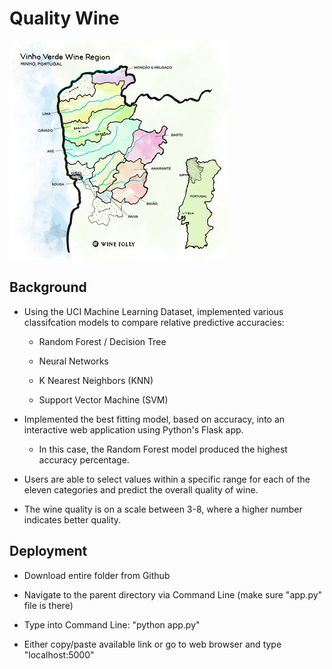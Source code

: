 # Quality Wine

![winemapjpg](static/images/winemap.jpg)

## Background

* Using the UCI Machine Learning Dataset, implemented various classifcation models to compare relative predictive accuracies:

    * Random Forest / Decision Tree

    * Neural Networks

    * K Nearest Neighbors (KNN)

    * Support Vector Machine (SVM)

* Implemented the best fitting model, based on accuracy, into an interactive web application using Python's Flask app.

    * In this case, the Random Forest model produced the highest accuracy percentage.

* Users are able to select values within a specific range for each of the eleven categories and predict the overall quality of wine. 

* The wine quality is on a scale between 3-8, where a higher number indicates better quality.

## Deployment

* Download entire folder from Github

* Navigate to the parent directory via Command Line (make sure "app.py" file is there)

* Type into Command Line: "python app.py"

* Either copy/paste available link or go to web browser and type "localhost:5000"
